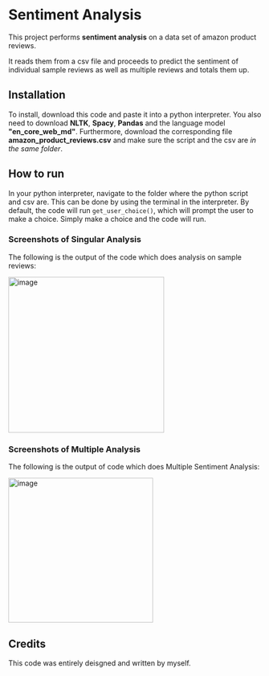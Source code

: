# Sentiment Analysis

This project performs **sentiment analysis** on a data set of amazon product reviews.

It reads them from a csv file and proceeds to predict the sentiment of individual sample reviews as well as multiple reviews and totals them up.

## Installation
To install, download this code and paste it into a python interpreter.
You also need to download **NLTK**, **Spacy**, **Pandas** and the language model **"en_core_web_md"**.
Furthermore, download the corresponding file **amazon_product_reviews.csv** and make sure the script and the csv are _in the same folder_.
## How to run
In your python interpreter, navigate to the folder where the python script and csv are. This can be done by using the terminal in the interpreter.
By default, the code will run `get_user_choice()`, which will prompt the user to make a choice. Simply make a choice and the code will run.
### Screenshots of Singular Analysis
The following is the output of the code which does analysis on sample reviews:

<img width="310" alt="image" src="https://github.com/dawidc7/finalCapstone/assets/153820897/3824196a-c3ec-4703-8739-eb4f579cca4c">

### Screenshots of Multiple Analysis
The following is the output of code which does Multiple Sentiment Analysis:

<img width="288" alt="image" src="https://github.com/dawidc7/finalCapstone/assets/153820897/b7a752c6-5f8d-4c5f-b32b-04ee80d4edf0">

## Credits
This code was entirely deisgned and written by myself.
